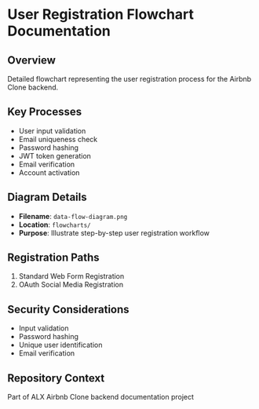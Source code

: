 # User Registration Flowchart Documentation

## Overview

Detailed flowchart representing the user registration process for the Airbnb Clone backend.

## Key Processes

- User input validation
- Email uniqueness check
- Password hashing
- JWT token generation
- Email verification
- Account activation

## Diagram Details

- **Filename**: `data-flow-diagram.png`
- **Location**: `flowcharts/`
- **Purpose**: Illustrate step-by-step user registration workflow

## Registration Paths

1. Standard Web Form Registration
2. OAuth Social Media Registration

## Security Considerations

- Input validation
- Password hashing
- Unique user identification
- Email verification

## Repository Context

Part of ALX Airbnb Clone backend documentation project
